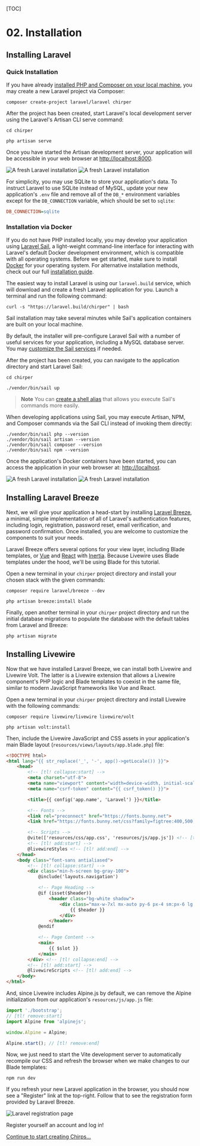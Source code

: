 [TOC]

# <b>02.</b> Installation

## Installing Laravel

### Quick Installation

If you have already [installed PHP and Composer on your local machine](https://herd.laravel.com), you may create a new Laravel project via Composer:

```shell
composer create-project laravel/laravel chirper
```

After the project has been created, start Laravel's local development server using the Laravel's Artisan CLI serve command:

```none
cd chirper

php artisan serve
```

Once you have started the Artisan development server, your application will be accessible in your web browser at [http://localhost:8000](http://localhost:8000).

<img src="/img/screenshots/fresh.png" alt="A fresh Laravel installation" class="dark:hidden rounded-lg border shadow-lg" />
<img src="/img/screenshots/fresh-dark.png" alt="A fresh Laravel installation" class="hidden dark:block rounded-lg border-gray-700 shadow-lg" />

For simplicity, you may use SQLite to store your application's data. To instruct Laravel to use SQLite instead of MySQL, update your new application's `.env` file and remove all of the `DB_*` environment variables except for the `DB_CONNECTION` variable, which should be set to `sqlite`:

```ini
DB_CONNECTION=sqlite
```

### Installation via Docker

If you do not have PHP installed locally, you may develop your application using [Laravel Sail](https://laravel.com/docs/sail), a light-weight command-line interface for interacting with Laravel's default Docker development environment, which is compatible with all operating systems. Before we get started, make sure to install [Docker](https://docs.docker.com/get-docker/) for your operating system. For alternative installation methods, check out our full [installation guide](https://laravel.com/docs/installation).

The easiest way to install Laravel is using our `laravel.build` service, which will download and create a fresh Laravel application for you. Launch a terminal and run the following command:

```shell
curl -s "https://laravel.build/chirper" | bash
```

Sail installation may take several minutes while Sail's application containers are built on your local machine.

By default, the installer will pre-configure Laravel Sail with a number of useful services for your application, including a MySQL database server. You may [customize the Sail services](https://laravel.com/docs/installation#choosing-your-sail-services) if needed.

After the project has been created, you can navigate to the application directory and start Laravel Sail:

```shell
cd chirper

./vendor/bin/sail up
```

> **Note**
> You can [create a shell alias](https://laravel.com/docs/sail#configuring-a-shell-alias) that allows you execute Sail's commands more easily.

 When developing applications using Sail, you may execute Artisan, NPM, and Composer commands via the Sail CLI instead of invoking them directly:

```shell
./vendor/bin/sail php --version
./vendor/bin/sail artisan --version
./vendor/bin/sail composer --version
./vendor/bin/sail npm --version
```

Once the application's Docker containers have been started, you can access the application in your web browser at: [http://localhost](http://localhost).

<img src="/img/screenshots/fresh.png" alt="A fresh Laravel installation" class="dark:hidden rounded-lg border shadow-lg" />
<img src="/img/screenshots/fresh-dark.png" alt="A fresh Laravel installation" class="hidden dark:block rounded-lg border-gray-700 shadow-lg" />

## Installing Laravel Breeze

Next, we will give your application a head-start by installing [Laravel Breeze](https://laravel.com/docs/starter-kits#laravel-breeze), a minimal, simple implementation of all of Laravel's authentication features, including login, registration, password reset, email verification, and password confirmation. Once installed, you are welcome to customize the components to suit your needs.

Laravel Breeze offers several options for your view layer, including Blade templates, or [Vue](https://vuejs.org/) and [React](https://reactjs.org/) with [Inertia](https://inertiajs.com/). Because Livewire uses Blade templates under the hood, we'll be using Blade for this tutorial.

Open a new terminal in your `chirper` project directory and install your chosen stack with the given commands:

```shell
composer require laravel/breeze --dev

php artisan breeze:install blade
```

Finally, open another terminal in your `chirper` project directory and run the initial database migrations to populate the database with the default tables from Laravel and Breeze:

```shell
php artisan migrate
```

## Installing Livewire

Now that we have installed Laravel Breeze, we can install both Livewire and Livewire Volt. The latter is a Livewire extension that allows a Livewire component's PHP logic and Blade templates to coexist in the same file, similar to modern JavaScript frameworks like Vue and React.

Open a new terminal in your `chirper` project directory and install Livewire with the following commands:

```shell
composer require livewire/livewire livewire/volt

php artisan volt:install
```

Then, include the Livewire JavaScript and CSS assets in your application's main Blade layout (`resources/views/layouts/app.blade.php`) file:

```html
<!DOCTYPE html>
<html lang="{{ str_replace('_', '-', app()->getLocale()) }}">
    <head>
        <!-- [tl! collapse:start] -->
        <meta charset="utf-8">
        <meta name="viewport" content="width=device-width, initial-scale=1">
        <meta name="csrf-token" content="{{ csrf_token() }}">

        <title>{{ config('app.name', 'Laravel') }}</title>

        <!-- Fonts -->
        <link rel="preconnect" href="https://fonts.bunny.net">
        <link href="https://fonts.bunny.net/css?family=figtree:400,500,600&display=swap" rel="stylesheet" />

        <!-- Scripts -->
        @vite(['resources/css/app.css', 'resources/js/app.js']) <!-- [tl! collapse:end] -->
        <!-- [tl! add:start] -->
        @livewireStyles <!-- [tl! add:end] -->
    </head>
    <body class="font-sans antialiased">
        <!-- [tl! collapse:start] -->
        <div class="min-h-screen bg-gray-100">
            @include('layouts.navigation')

            <!-- Page Heading -->
            @if (isset($header))
                <header class="bg-white shadow">
                    <div class="max-w-7xl mx-auto py-6 px-4 sm:px-6 lg:px-8">
                        {{ $header }}
                    </div>
                </header>
            @endif

            <!-- Page Content -->
            <main>
                {{ $slot }}
            </main>
        </div> <!-- [tl! collapse:end] -->
        <!-- [tl! add:start] -->
        @livewireScripts <!-- [tl! add:end] -->
    </body>
</html>
```

And, since Livewire includes Alpine.js by default, we can remove the Alpine initialization from our application's `resources/js/app.js` file:

```js
import './bootstrap';
// [tl! remove:start]
import Alpine from 'alpinejs';

window.Alpine = Alpine;

Alpine.start(); // [tl! remove:end]
```

Now, we just need to start the Vite development server to automatically recompile our CSS and refresh the browser when we make changes to our Blade templates:

```shell
npm run dev
```

If you refresh your new Laravel application in the browser, you should now see a "Register" link at the top-right. Follow that to see the registration form provided by Laravel Breeze.

<img src="/img/screenshots/register.png" alt="Laravel registration page" class="rounded-lg border dark:border-none shadow-lg" />

Register yourself an account and log in!

[Continue to start creating Chirps...](/livewire/creating-chirps)
